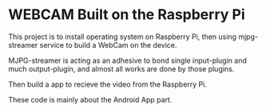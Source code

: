 # WEBCAM Built on the Raspberry Pi

This project is to install operating system on Raspberry Pi, then using mjpg-streamer service to build a WebCam on the device.

MJPG-streamer is acting as an
adhesive to bond single input-plugin and much output-plugin, and almost all works are done by those plugins.

Then build a app to recieve the video from the Raspberry Pi.

These code is mainly about the Android App part.
